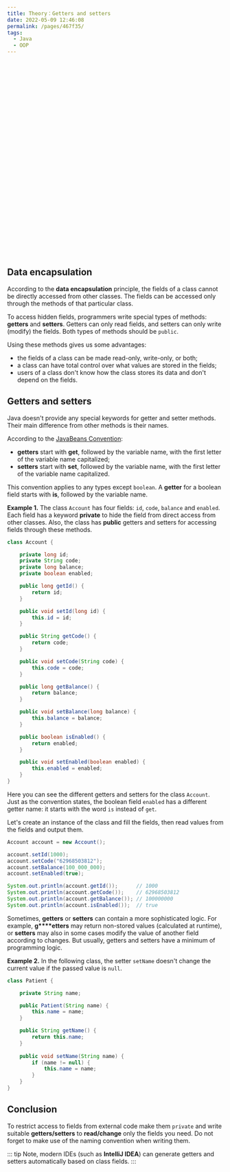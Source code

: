 ```yaml
---
title: Theory：Getters and setters
date: 2022-05-09 12:46:08
permalink: /pages/467f35/
tags:
  - Java
  - OOP
---
```

<div style="background-image: url(https://cdn.jsdelivr.net/gh/JimFKppt/Pictures@master/static_files/img/milad-fakurian-UiiHVEyxtyA-unsplash.jpg); background-size: cover;">
    <iframe :src="$withBase('/markmap/Markmap_Theory：Getters and setters.html')" width="100%" height="450" frameborder="0" scrolling="No" leftmargin="0" topmargin="0"></iframe>
</div>


## Data encapsulation

According to the **data encapsulation** principle, the fields of a class cannot be directly accessed from other classes. The fields can be accessed only through the methods of that particular class.

To access hidden fields, programmers write special types of methods: **getters** and **setters**. Getters can only read fields, and setters can only write (modify) the fields. Both types of methods should be `public`.

Using these methods gives us some advantages:

- the fields of a class can be made read-only, write-only, or both;
- a class can have total control over what values are stored in the fields;
- users of a class don't know how the class stores its data and don't depend on the fields.

## Getters and setters

Java doesn't provide any special keywords for getter and setter methods. Their main difference from other methods is their names.

According to the [JavaBeans Convention](https://docstore.mik.ua/orelly/java-ent/jnut/ch06_02.htm):

- **getters** start with **get**, followed by the variable name, with the first letter of the variable name capitalized;
- **setters** start with **set**, followed by the variable name, with the first letter of the variable name capitalized.

This convention applies to any types except `boolean`. A **getter** for a boolean field starts with **is**, followed by the variable name.

**Example 1.** The class `Account` has four fields: `id`, `code`, `balance` and `enabled`. Each field has a keyword **private** to hide the field from direct access from other classes. Also, the class has **public** getters and setters for accessing fields through these methods.

```java
class Account {

    private long id;
    private String code;
    private long balance;
    private boolean enabled;

    public long getId() {
        return id;
    }

    public void setId(long id) {
        this.id = id;
    }

    public String getCode() {
        return code;
    }

    public void setCode(String code) {
        this.code = code;
    }

    public long getBalance() {
        return balance;
    }

    public void setBalance(long balance) {
        this.balance = balance;
    }

    public boolean isEnabled() {
        return enabled;
    }

    public void setEnabled(boolean enabled) {
        this.enabled = enabled;
    }
}
```

Here you can see the different getters and setters for the class `Account`. Just as the convention states, the boolean field `enabled` has a different getter name: it starts with the word `is` instead of `get`.

Let's create an instance of the class and fill the fields, then read values from the fields and output them.

```java
Account account = new Account();

account.setId(1000);
account.setCode("62968503812");
account.setBalance(100_000_000);
account.setEnabled(true);

System.out.println(account.getId());      // 1000
System.out.println(account.getCode());    // 62968503812
System.out.println(account.getBalance()); // 100000000
System.out.println(account.isEnabled());  // true
```

Sometimes, **getters** or **setters** can contain a more sophisticated logic. For example, **g****etters** may return non-stored values (calculated at runtime), or **setters** may also in some cases modify the value of another field according to changes. But usually, getters and setters have a minimum of programming logic.

**Example 2.** In the following class, the setter `setName` doesn't change the current value if the passed value is `null`.

```java
class Patient {

    private String name;

    public Patient(String name) {
        this.name = name;
    }

    public String getName() {
        return this.name;
    }
    
    public void setName(String name) {
        if (name != null) {
            this.name = name;
        }
    }
}
```

## Conclusion

To restrict access to fields from external code make them `private` and write suitable **getters/setters** to **read/change** only the fields you need. Do not forget to make use of the naming convention when writing them.


::: tip
Note, modern IDEs (such as **IntelliJ IDEA**) can generate getters and setters automatically based on class fields.
:::